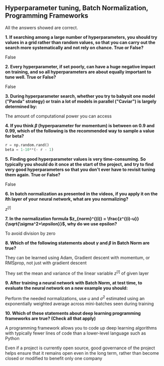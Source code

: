 ## Hyperparameter tuning, Batch Normalization, Programming Frameworks

All the answers showed are correct.

**1. If searching among a large number of hyperparameters, you should try values in a grid rather than random values, so that you can carry out the search more systematically and not rely on chance. True or False?**

False

**2. Every hyperparameter, if set poorly, can have a huge negative impact on training, and so all hyperparameters are about equally important to tune well. True or False?**

False

**3. During hyperparameter search, whether you try to babysit one model ("Panda" strategy) or train a lot of models in parallel ("Caviar") is largely determined by:**

The amount of computational power you can access

**4. If you think $\beta$ (hyperparameter for momentum) is between on 0.9 and 0.99, which of the following is the recommended way to sample a value for beta?**

```python
r = np.random.rand()
beta = 1-10**(- r - 1)
```

**5. Finding good hyperparameter values is very time-consuming. So typically you should do it once at the start of the project, and try to find very good hyperparameters so that you don't ever have to revisit tuning them again. True or False?**

False

**6. In batch normalization as presented in the videos, if you apply it on the $l$th layer of your neural network, what are you normalizing?**

$z^{[l]}$

**7. In the normalization formula $z_{norm}^{(i)} = \frac{z^{(i)-u}}{\sqrt{\sigma^2+\epsilon}}$, why do we use epsilon?**

To avoid division by zero

**8. Which of the following statements about $\gamma$ and $\beta$ in Batch Norm are true?**

They can be learned using Adam, Gradient descent with momentum, or RMSprop, not just with gradient descent

They set the mean and variance of the linear variable $z^{[l]}$ of given layer

**9. After training a neural network with Batch Norm, at test time, to evaluate the neural network on a new example you should:**

Perform the needed normalizations, use $u$ and $\sigma^2$ estimated using an exponentially weighted average across mini-batches seen during training

**10. Which of these statements about deep learning programming frameworks are true? (Check all that apply)** 

A programming framework allows you to code up deep learning algorithms with typically fewer lines of code than a lower-level language such as Python

Even if a project is currently open source, good governance of the project helps ensure that it remains open even in the long term, rather than become closed or modified to benefit only one company